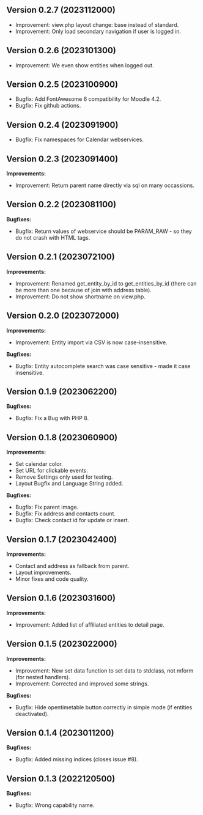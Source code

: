 ## Version 0.2.7 (2023112000)
* Improvement: view.php layout change: base instead of standard.
* Improvement: Only load secondary navigation if user is logged in.

## Version 0.2.6 (2023101300)
* Improvement: We even show entities when logged out.

## Version 0.2.5 (2023100900)
* Bugfix: Add FontAwesome 6 compatibility for Moodle 4.2.
* Bugfix: Fix github actions.

## Version 0.2.4 (2023091900)
* Bugfix: Fix namespaces for Calendar webservices.

## Version 0.2.3 (2023091400)
**Improvements:**
* Improvement: Return parent name directly via sql on many occassions.

## Version 0.2.2 (2023081100)
**Bugfixes:**
* Bugfix: Return values of webservice should be PARAM_RAW - so they do not crash with HTML tags.

## Version 0.2.1 (2023072100)
**Improvements:**
* Improvement: Renamed get_entity_by_id to get_entities_by_id
    (there can be more than one because of join with address table).
* Improvement: Do not show shortname on view.php.

## Version 0.2.0 (2023072000)
**Improvements:**
* Improvement: Entity import via CSV is now case-insensitive.

**Bugfixes:**
* Bugfix: Entity autocomplete search was case sensitive - made it case insensitive.

## Version 0.1.9 (2023062200)
**Bugfixes:**
* Bugfix: Fix a Bug with PHP 8.

## Version 0.1.8 (2023060900)
**Improvements:**
* Set calendar color.
* Set URL for clickable events.
* Remove Settings only used for testing.
* Layout Bugfix and Language String added.

**Bugfixes:**
* Bugfix: Fix parent image.
* Bugfix: Fix address and contacts count.
* Bugfix: Check contact id for update or insert.

## Version 0.1.7 (2023042400)
**Improvements:**
* Contact and address as fallback from parent.
* Layout improvements.
* Minor fixes and code quality.

## Version 0.1.6 (2023031600)
**Improvements:**
* Improvement: Added list of affiliated entities to detail page.

## Version 0.1.5 (2023022000)
**Improvements:**
* Improvement: New set data function to set data to stdclass, not mform (for nested handlers).
* Improvement: Corrected and improved some strings.

**Bugfixes:**
* Bugfix: Hide opentimetable button correctly in simple mode (if entities deactivated).

## Version 0.1.4 (2023011200)
**Bugfixes:**
* Bugfix: Added missing indices (closes issue #8).

## Version 0.1.3 (2022120500)
**Bugfixes:**
* Bugfix: Wrong capability name.
